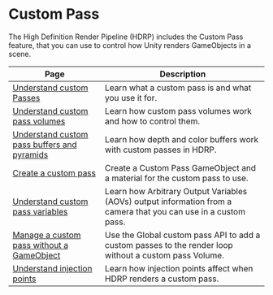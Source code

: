 # Custom Pass

The High Definition Render Pipeline (HDRP) includes the Custom Pass feature, that you can use to control how Unity renders GameObjects in a scene.

| Page | Description |
|-|-|
|[Understand custom Passes](custom-passes-understand.md)|Learn what a custom pass is and what you use it for.|
|[Understand custom pass volumes](Custom-Pass-Volume-Workflow.md)| Learn how custom pass volumes work and how to control them.|
|[Understand custom pass buffers and pyramids](Custom-Pass-buffers-pyramids.md)|Learn how depth and color buffers work with custom passes in HDRP.|
|[Create a custom pass](Custom-Pass-Creating.md)|Create a Custom Pass GameObject and a material for the custom pass to use.|
|[Understand custom pass variables](AOVs.md)|Learn how Arbitrary Output Variables (AOVs) output information from a camera that you can use in a custom pass.|
|[Manage a custom pass without a GameObject](Global-Custom-Pass-API.md)|Use the Global custom pass API to add a custom passes to the render loop without a custom pass Volume.|
|[Understand injection points](Custom-Pass-Injection-Points.md)|Learn how injection points affect when HDRP renders a custom pass.|

